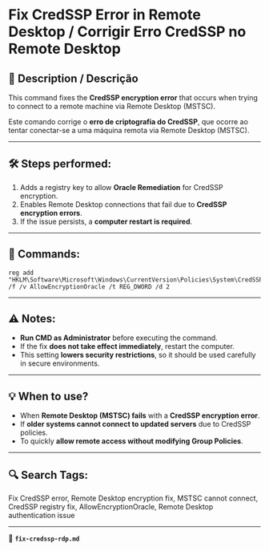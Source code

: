# Fix CredSSP Error in Remote Desktop / Corrigir Erro CredSSP no Remote Desktop

## 📌 Description / Descrição
This command fixes the **CredSSP encryption error** that occurs when trying to connect to a remote machine via Remote Desktop (MSTSC).

Este comando corrige o **erro de criptografia do CredSSP**, que ocorre ao tentar conectar-se a uma máquina remota via Remote Desktop (MSTSC).

---

## 🛠 Steps performed:
1. Adds a registry key to allow **Oracle Remediation** for CredSSP encryption.
2. Enables Remote Desktop connections that fail due to **CredSSP encryption errors**.
3. If the issue persists, a **computer restart is required**.

---

## 🔧 Commands:
```
reg add "HKLM\Software\Microsoft\Windows\CurrentVersion\Policies\System\CredSSP\Parameters" /f /v AllowEncryptionOracle /t REG_DWORD /d 2
```

---

## ⚠️ Notes:
- **Run CMD as Administrator** before executing the command.
- If the fix **does not take effect immediately**, restart the computer.
- This setting **lowers security restrictions**, so it should be used carefully in secure environments.

---

## 💡 When to use?
- When **Remote Desktop (MSTSC) fails** with a **CredSSP encryption error**.
- If **older systems cannot connect to updated servers** due to CredSSP policies.
- To quickly **allow remote access without modifying Group Policies**.

---

## 🔍 Search Tags:
Fix CredSSP error, Remote Desktop encryption fix, MSTSC cannot connect, CredSSP registry fix, AllowEncryptionOracle, Remote Desktop authentication issue

---

📂 **`fix-credssp-rdp.md`**
